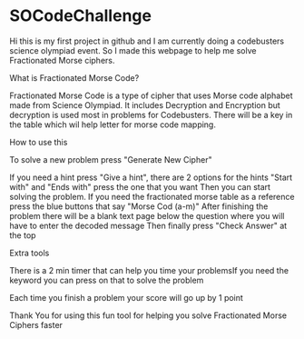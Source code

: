 # SOCodeChallenge
Hi this is my first project in github and I am currently doing a codebusters science olympiad event. So I made this webpage to help me solve Fractionated Morse ciphers. 

What is Fractionated Morse Code?

Fractionated Morse Code is a type of cipher that uses Morse code alphabet made from Science Olympiad. It includes Decryption and Encryption but decryption is used most in problems for Codebusters. 
There will be a key in the table which wil help letter for morse code mapping.

How to use this 



To solve a new problem press "Generate New Cipher" 

If you need a hint press "Give a hint", there are 2 options for the hints "Start with" and "Ends with" press the one that you want
Then you can start solving the problem. If you need the fractionated morse table as a reference press the blue buttons that say "Morse Cod (a-m)"
After finishing the problem there will be a blank text page below the question where you will have to enter the decoded message
Then finally press "Check Answer" at the top

Extra tools
    
There is a 2 min timer that can help you time your problemsIf you need the keyword you can press on that to solve the problem
    
Each time you finish a problem your score will go up by 1 point


Thank You for using this fun tool for helping you solve Fractionated Morse Ciphers faster
